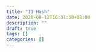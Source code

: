 ```yaml
---
title: "11 Hash"
date: 2020-08-12T16:37:50+08:00
description: ""
draft: true
tags: []
categories: []
---
```

